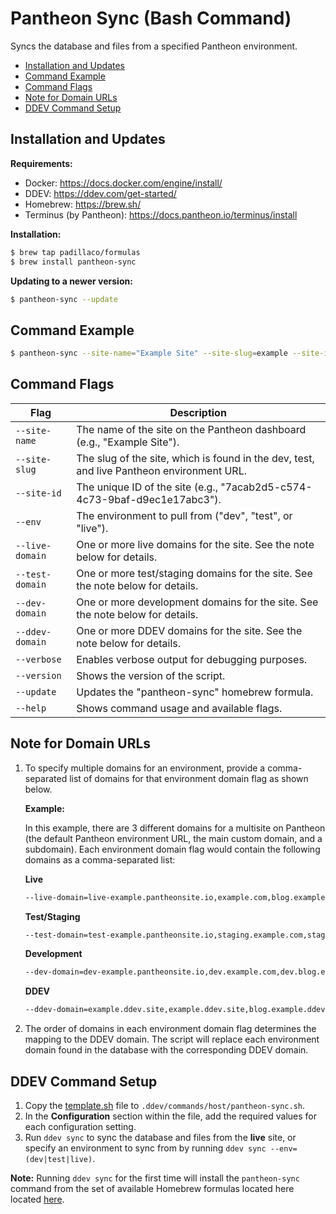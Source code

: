 # Pantheon Sync (Bash Command)

Syncs the database and files from a specified Pantheon environment.

- [Installation and Updates](#installation-and-updates)
- [Command Example](#command-example)
- [Command Flags](#command-flags)
- [Note for Domain URLs](#note-for-domain-urls)
- [DDEV Command Setup](#ddev-command-setup)

## Installation and Updates

**Requirements:**
- Docker: https://docs.docker.com/engine/install/
- DDEV: https://ddev.com/get-started/
- Homebrew: https://brew.sh/
- Terminus (by Pantheon): https://docs.pantheon.io/terminus/install

**Installation:**

```sh
$ brew tap padillaco/formulas
$ brew install pantheon-sync
```
**Updating to a newer version:**

```sh
$ pantheon-sync --update
```

## Command Example

```sh
$ pantheon-sync --site-name="Example Site" --site-slug=example --site-id=7acab2d5-c574-4c73-9baf-d9ec1e17abc3 --env=live --live-domain=example.com --test-domain=staging.example.com --dev-domain=dev.example.com --ddev-domain=example.ddev.site
```

## Command Flags

| Flag                | Description                                                                                           |
|---------------------|-------------------------------------------------------------------------------------------------------|
| `--site-name`       | The name of the site on the Pantheon dashboard (e.g., "Example Site").                                |
| `--site-slug`       | The slug of the site, which is found in the dev, test, and live Pantheon environment URL.             |
| `--site-id`         | The unique ID of the site (e.g., "7acab2d5-c574-4c73-9baf-d9ec1e17abc3").                             |
| `--env`             | The environment to pull from ("dev", "test", or "live").                                              |
| `--live-domain`     | One or more live domains for the site. See the note below for details.                                |
| `--test-domain`     | One or more test/staging domains for the site. See the note below for details.                        |
| `--dev-domain`      | One or more development domains for the site. See the note below for details.                         |
| `--ddev-domain`     | One or more DDEV domains for the site. See the note below for details.                                |
| `--verbose`         | Enables verbose output for debugging purposes.                                                        |
| `--version`         | Shows the version of the script.                                                                      |
| `--update`          | Updates the "pantheon-sync" homebrew formula.                                                         |
| `--help`            | Shows command usage and available flags.                                                              |

## Note for Domain URLs

1. To specify multiple domains for an environment, provide a comma-separated list of domains for that environment domain flag as shown below.

    **Example:**

    In this example, there are 3 different domains for a multisite on Pantheon (the default Pantheon environment URL, the main custom domain, and a subdomain). Each environment domain flag would contain the following domains as a comma-separated list:

    **Live**

    ```sh
    --live-domain=live-example.pantheonsite.io,example.com,blog.example.com
    ```
    **Test/Staging**
    ```sh
    --test-domain=test-example.pantheonsite.io,staging.example.com,staging.blog.example.com
    ```
    **Development**
    ```sh
    --dev-domain=dev-example.pantheonsite.io,dev.example.com,dev.blog.example.com
    ```
    **DDEV**
    ```sh
    --ddev-domain=example.ddev.site,example.ddev.site,blog.example.ddev.site
    ```

2. The order of domains in each environment domain flag determines the mapping to the DDEV domain. The script will replace each environment domain found in the database with the corresponding DDEV domain.

## DDEV Command Setup

1. Copy the [template.sh](template.sh) file to `.ddev/commands/host/pantheon-sync.sh`.
2. In the **Configuration** section within the file, add the required values for each configuration setting.
3. Run `ddev sync` to sync the database and files from the **live** site, or specify an environment to sync from by running `ddev sync --env=(dev|test|live)`.

**Note:** Running `ddev sync` for the first time will install the `pantheon-sync` command from the set of available Homebrew formulas located here located [here](https://github.com/padillaco/homebrew-formulas/tree/main/Formula).
    
